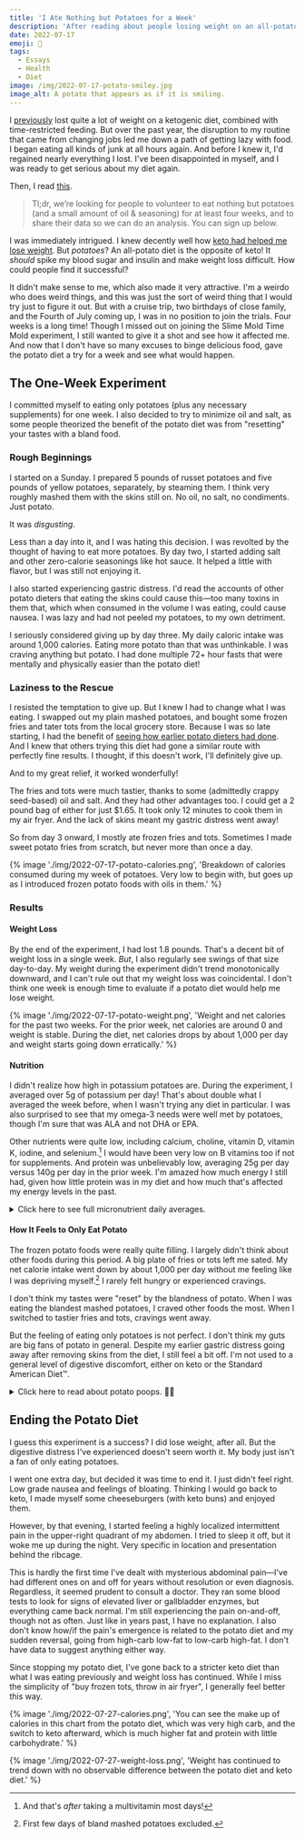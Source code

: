 ```yaml
---
title: 'I Ate Nothing but Potatoes for a Week'
description: 'After reading about people losing weight on an all-potato—the exact opposite of the keto diet I knew and loved—I wanted to try it myself.'
date: 2022-07-17
emoji: 🥔
tags:
  - Essays
  - Health
  - Diet
image: /img/2022-07-17-potato-smiley.jpg
image_alt: A potato that appears as if it is smiling.
---
```


I [previously](https://tomvanantwerp.com/essays/losing-50lbs/) lost quite a lot of weight on a ketogenic diet, combined with time-restricted feeding. But over the past year, the disruption to my routine that came from changing jobs led me down a path of getting lazy with food. I began eating all kinds of junk at all hours again. And before I knew it, I'd regained nearly everything I lost. I've been disappointed in myself, and I was ready to get serious about my diet again.

Then, I read [this](https://slimemoldtimemold.com/2022/04/29/potato-diet-community-trial-sign-up-now-lol/).

> Tl;dr, we’re looking for people to volunteer to eat nothing but potatoes (and a small amount of oil & seasoning) for at least four weeks, and to share their data so we can do an analysis. You can sign up below.

I was immediately intrigued. I knew decently well how [keto had helped me lose weight](https://tomvanantwerp.com/essays/losing-50lbs/#ketogenic-diet). But _potatoes_? An all-potato diet is the opposite of keto! It _should_ spike my blood sugar and insulin and make weight loss difficult. How could people find it successful?

It didn't make sense to me, which also made it very attractive. I'm a weirdo who does weird things, and this was just the sort of weird thing that I would try just to figure it out. But with a cruise trip, two birthdays of close family, and the Fourth of July coming up, I was in no position to join the trials. Four weeks is a long time! Though I missed out on joining the Slime Mold Time Mold experiment, I still wanted to give it a shot and see how it affected me. And now that I don't have so many excuses to binge delicious food, gave the potato diet a try for a week and see what would happen.

## The One-Week Experiment

I committed myself to eating only potatoes (plus any necessary supplements) for one week. I also decided to try to minimize oil and salt, as some people theorized the benefit of the potato diet was from "resetting" your tastes with a bland food.

### Rough Beginnings

I started on a Sunday. I prepared 5 pounds of russet potatoes and five pounds of yellow potatoes, separately, by steaming them. I think very roughly mashed them with the skins still on. No oil, no salt, no condiments. Just potato.

It was _disgusting_.

Less than a day into it, and I was hating this decision. I was revolted by the thought of having to eat more potatoes. By day two, I started adding salt and other zero-calorie seasonings like hot sauce. It helped a little with flavor, but I was still not enjoying it.

I also started experiencing gastric distress. I'd read the accounts of other potato dieters that eating the skins could cause this—too many toxins in them that, which when consumed in the volume I was eating, could cause nausea. I was lazy and had not peeled my potatoes, to my own detriment.

I seriously considered giving up by day three. My daily caloric intake was around 1,000 calories. Eating more potato than that was unthinkable. I was craving anything but potato. I had done multiple 72+ hour fasts that were mentally and physically easier than the potato diet!

### Laziness to the Rescue

I resisted the temptation to give up. But I knew I had to change what I was eating. I swapped out my plain mashed potatoes, and bought some frozen fries and tater tots from the local grocery store. Because I was so late starting, I had the benefit of [seeing how earlier potato dieters had done](https://slimemoldtimemold.com/2022/07/12/lose-10-6-pounds-in-four-weeks-with-this-one-weird-trick-discovered-by-local-slime-hive-mind-doctors-grudgingly-respect-them-hope-to-become-friends/). And I knew that others trying this diet had gone a similar route with perfectly fine results. I thought, if this doesn't work, I'll definitely give up.

And to my great relief, it worked wonderfully!

The fries and tots were much tastier, thanks to some (admittedly crappy seed-based) oil and salt. And they had other advantages too. I could get a 2 pound bag of either for just $1.65. It took only 12 minutes to cook them in my air fryer. And the lack of skins meant my gastric distress went away!

So from day 3 onward, I mostly ate frozen fries and tots. Sometimes I made sweet potato fries from scratch, but never more than once a day.

{% image './img/2022-07-17-potato-calories.png', 'Breakdown of calories consumed during my week of potatoes. Very low to begin with, but goes up as I introduced frozen potato foods with oils in them.' %}

### Results

#### Weight Loss

By the end of the experiment, I had lost 1.8 pounds. That's a decent bit of weight loss in a single week. _But_, I also regularly see swings of that size day-to-day. My weight during the experiment didn't trend monotonically downward, and I can't rule out that my weight loss was coincidental. I don't think one week is enough time to evaluate if a potato diet would help me lose weight.

{% image './img/2022-07-17-potato-weight.png', 'Weight and net calories for the past two weeks. For the prior week, net calories are around 0 and weight is stable. During the diet, net calories drops by about 1,000 per day and weight starts going down erratically.' %}

#### Nutrition

I didn't realize how high in potassium potatoes are. During the experiment, I averaged over 5g of potassium per day! That's about double what I averaged the week before, when I wasn't trying any diet in particular. I was also surprised to see that my omega-3 needs were well met by potatoes, though I'm sure that was ALA and not DHA or EPA.

Other nutrients were quite low, including calcium, choline, vitamin D, vitamin K, iodine, and selenium.[^1] I would have been very low on B vitamins too if not for supplements. And protein was unbelievably low, averaging 25g per day versus 140g per day in the prior week. I'm amazed how much energy I still had, given how little protein was in my diet and how much that's affected my energy levels in the past.

<details>
<summary>Click here to see full micronutrient daily averages.</summary>

These tables contain the daily average micronutrient consumption (i.e., vitamins and minerals) from my week eating potatoes (plus some supplements), from the week previous (a Standard American Diet™), and from the following week eating a keto. Data comes from weighing food and logging it in the [Cronometer](https://cronometer.com/) app. How useful this data is aside from the potato numbers is questionable, since there are so many ways to eat SAD or keto and mine are unique to my time and place. And whether or not I take supplements (sporadically done during potato diet, not at all on the others) also greatly affects these values.

<table>
	<caption>Daily Average Nutrients on Different Diets</caption>
	<thead>
		<tr>
			<th>Nutrient</th>
			<th>Potato Diet</th>
			<th>Standard American Diet (Previous Week)</th>
			<th>Keto Diet (Following Week)</th>
		</tr>
	</thead>
	<tbody>
		<tr>
			<td>B1 (Thiamine)</td>
			<td class="numeric">2.6mg (220%)</td>
			<td class="numeric">1.4mg (114%)</td>
			<td class="numeric">0.6mg (52%)</td>
		</tr>
		<tr>
			<td>B2 (Riboflavin)</td>
			<td class="numeric">1.9mg (143%)</td>
			<td class="numeric">1.5mg (116%)</td>
			<td class="numeric">1.1mg (88%)</td>
		</tr>
		<tr>
			<td>B3 (Niacin)</td>
			<td class="numeric">26.3mg (164%)</td>
			<td class="numeric">20.1mg (126%)</td>
			<td class="numeric">15.2mg (95%)</td>
		</tr>
		<tr>
			<td>B5 (Pantothenic Acid)</td>
			<td class="numeric">9.8mg (197%)</td>
			<td class="numeric">3.4mg (69%)</td>
			<td class="numeric">3.6mg (73%)</td>
		</tr>
		<tr>
			<td>B6 (Pyridoxine)</td>
			<td class="numeric">4.1mg (316%)</td>
			<td class="numeric">1.5mg (114%)</td>
			<td class="numeric">1.2mg (94%)</td>
		</tr>
		<tr>
			<td>B12 (Cobalamin)</td>
			<td class="numeric">6.5µg (269%)</td>
			<td class="numeric">6.2µg (260%)</td>
			<td class="numeric">4.7µg (194%)</td>
		</tr>
		<tr>
			<td>Choline</td>
			<td class="numeric">219.6mg (40%)</td>
			<td class="numeric">352.3mg (64%)</td>
			<td class="numeric">351.3mg (64%)</td>
		</tr>
		<tr>
			<td>Folate</td>
			<td class="numeric">368.8µg (92%)</td>
			<td class="numeric">147.2µg (37%)</td>
			<td class="numeric">109.9µg (27%)</td>
		</tr>
		<tr>
			<td>Vitamin A</td>
			<td class="numeric">1676.9µg (186%)</td>
			<td class="numeric">436.9µg (49%)</td>
			<td class="numeric">350.9µg (39%)</td>
		</tr>
		<tr>
			<td>Vitamin C</td>
			<td class="numeric">130.7mg (65%)</td>
			<td class="numeric">14.5mg (7%)</td>
			<td class="numeric">27.2mg (14%)</td>
		</tr>
		<tr>
			<td>Vitamin D</td>
			<td class="numeric">171.7IU (29%)</td>
			<td class="numeric">366.5IU (61%)</td>
			<td class="numeric">417.3IU (70%)</td>
		</tr>
		<tr>
			<td>Vitamin E</td>
			<td class="numeric">9.8mg (65%)</td>
			<td class="numeric">3.5mg (23%)</td>
			<td class="numeric">6.1mg (41%)</td>
		</tr>
		<tr>
			<td>Vitamin K</td>
			<td class="numeric">53.7µg (45%)</td>
			<td class="numeric">135.2µg (113%)</td>
			<td class="numeric">88.0µg (73%)</td>
		</tr>
		<tr>
			<td>Calcium</td>
			<td class="numeric">244.3mg (24%)</td>
			<td class="numeric">976.3mg (98%)</td>
			<td class="numeric">839.8mg (84%)</td>
		</tr>
		<tr>
			<td>Chromium</td>
			<td class="numeric">25.7µg (73%)</td>
			<td class="numeric">0.0µg (0%)</td>
			<td class="numeric">10.5µg (30%)</td>
		</tr>
		<tr>
			<td>Copper</td>
			<td class="numeric">1.6mg (182%)</td>
			<td class="numeric">0.5mg (53%)</td>
			<td class="numeric">0.7mg (80%)</td>
		</tr>
		<tr>
			<td>Iodine</td>
			<td class="numeric">34.4µg (23%)</td>
			<td class="numeric">64.6µg (43%)</td>
			<td class="numeric">76.2µg (51%)</td>
		</tr>
		<tr>
			<td>Iron</td>
			<td class="numeric">9.6mg (120%)</td>
			<td class="numeric">14.0mg (175%)</td>
			<td class="numeric">8.3mg (104%)</td>
		</tr>
		<tr>
			<td>Magnesium</td>
			<td class="numeric">308.2mg (73%)</td>
			<td class="numeric">189.2mg (45%)</td>
			<td class="numeric">238.8mg (57%)</td>
		</tr>
		<tr>
			<td>Manganese</td>
			<td class="numeric">3.1mg (135%)</td>
			<td class="numeric">0.8mg (35%)</td>
			<td class="numeric">1.0mg (41%)</td>
		</tr>
		<tr>
			<td>Phosphorus</td>
			<td class="numeric">803.7mg (115%)</td>
			<td class="numeric">1096.1mg (157%)</td>
			<td class="numeric">1024.4mg (146%)</td>
		</tr>
		<tr>
			<td>Potassium</td>
			<td class="numeric">5278.3mg (155%)</td>
			<td class="numeric">2642.4mg (78%)</td>
			<td class="numeric">1800.3mg (53%)</td>
		</tr>
		<tr>
			<td>Selenium</td>
			<td class="numeric">20.6µg (37%)</td>
			<td class="numeric">121.3µg (221%)</td>
			<td class="numeric">81.3µg (148%)</td>
		</tr>
		<tr>
			<td>Sodium</td>
			<td class="numeric">2697.7mg (180%)</td>
			<td class="numeric">2501.5mg (167%)</td>
			<td class="numeric">1920.7mg (128%)</td>
		</tr>
		<tr>
			<td>Zinc</td>
			<td class="numeric">11.1mg (101%)</td>
			<td class="numeric">15.2mg (138%)</td>
			<td class="numeric">10.7mg (97%)</td>
		</tr>
	</tbody>
</table>
</details>

#### How It Feels to Only Eat Potato

The frozen potato foods were really quite filling. I largely didn't think about other foods during this period. A big plate of fries or tots left me sated. My net calorie intake went down by about 1,000 per day without me feeling like I was depriving myself.[^2] I rarely felt hungry or experienced cravings.

I don't think my tastes were "reset" by the blandness of potato. When I was eating the blandest mashed potatoes, I craved other foods the most. When I switched to tastier fries and tots, cravings went away.

But the feeling of eating only potatoes is not perfect. I don't think my guts are big fans of potato in general. Despite my earlier gastric distress going away after removing skins from the diet, I still feel a bit off. I'm not used to a general level of digestive discomfort, either on keto or the Standard American Diet™.

<details>
<summary>
Click here to read about potato poops. 🥔💩
</summary>

I think potato has trouble moving through my bowels. I got cramps, like my body is trying very hard to move things along. I never had these problems on a keto diet.

Everything came out OK. The experience of pooping was fairly normal. The poop itself was strange, though. It just seemed to start dissolving into the toilet water almost immediately. So I would have the physical sensation of a normal poop, only to turn around and see what looked more like diarrhea.

I'm sure you're glad you clicked to read that!

</details>

## Ending the Potato Diet

I guess this experiment is a success? I did lose weight, after all. But the digestive distress I've experienced doesn't seem worth it. My body just isn't a fan of only eating potatoes.

I went one extra day, but decided it was time to end it. I just didn't feel right. Low grade nausea and feelings of bloating. Thinking I would go back to keto, I made myself some cheeseburgers (with keto buns) and enjoyed them.

However, by that evening, I started feeling a highly localized intermittent pain in the upper-right quadrant of my abdomen. I tried to sleep it off, but it woke me up during the night. Very specific in location and presentation behind the ribcage.

This is hardly the first time I've dealt with mysterious abdominal pain—I've had different ones on and off for years without resolution or even diagnosis. Regardless, it seemed prudent to consult a doctor. They ran some blood tests to look for signs of elevated liver or gallbladder enzymes, but everything came back normal. I'm still experiencing the pain on-and-off, though not as often. Just like in years past, I have no explanation. I also don't know how/if the pain's emergence is related to the potato diet and my sudden reversal, going from high-carb low-fat to low-carb high-fat. I don't have data to suggest anything either way.

Since stopping my potato diet, I've gone back to a stricter keto diet than what I was eating previously and weight loss has continued. While I miss the simplicity of "buy frozen tots, throw in air fryer", I generally feel better this way.

{% image './img/2022-07-27-calories.png', 'You can see the make up of calories in this chart from the potato diet, which was very high carb, and the switch to keto afterward, which is much higher fat and protein with little carbohydrate.' %}

{% image './img/2022-07-27-weight-loss.png', 'Weight has continued to trend down with no observable difference between the potato diet and keto diet.' %}

[^1]: And that's _after_ taking a multivitamin most days!
[^2]: First few days of bland mashed potatoes excluded.
